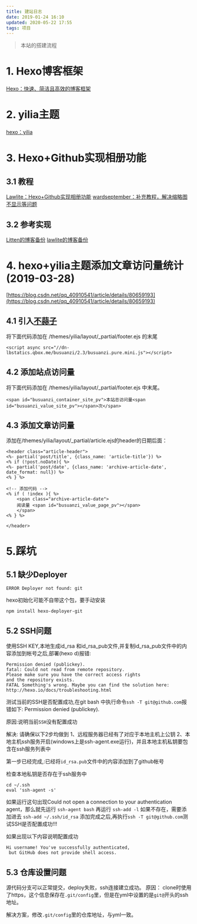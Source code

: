 ```yaml
---
title: 建站日志
date: 2019-01-24 16:10
updated: 2020-05-22 17:55
tags: 项目
---
```

> 本站的搭建流程

<!-- more -->

# 1. Hexo博客框架

[Hexo：快速、简洁且高效的博客框架](https://hexo.io/zh-cn/docs/)

# 2. yilia主题

[hexo：yilia](https://github.com/litten/hexo-theme-yilia)

# 3. Hexo+Github实现相册功能

## 3.1 教程
[Lawlite：Hexo+Github实现相册功能](http://lawlite.me/2017/04/13/Hexo-Github%E5%AE%9E%E7%8E%B0%E7%9B%B8%E5%86%8C%E5%8A%9F%E8%83%BD/#more)
[wardseptember：补充教程，解决缩略图不显示等问题](https://blog.csdn.net/wardseptember/article/details/82780684)

## 3.2 参考实现
[Litten的博客备份](https://github.com/litten/BlogBackup)
[lawlite的博客备份](https://github.com/lawlite19/Blog-Back-Up)

# 4. hexo+yilia主题添加文章访问量统计(2019-03-28)
[https://blog.csdn.net/qq_40910541/article/details/80659193](https://blog.csdn.net/qq_40910541/article/details/80659193)

## 4.1 引入[不蒜子](http://busuanzi.ibruce.info/)
将下面代码添加在 /themes/yilia/layout/_partial/footer.ejs 的末尾
```
<script async src="//dn-lbstatics.qbox.me/busuanzi/2.3/busuanzi.pure.mini.js"></script>
```

## 4.2 添加站点访问量
将下面代码添加在 /themes/yilia/layout/_partial/footer.ejs 中末尾。
```
<span id="busuanzi_container_site_pv">本站总访问量<span id="busuanzi_value_site_pv"></span>次</span>
```

## 4.3 添加文章访问量
添加在/themes/yilia/layout/_partial/article.ejs的header的日期后面：
```
<header class="article-header">
<%- partial('post/title', {class_name: 'article-title'}) %>
<% if (!post.noDate){ %>
<%- partial('post/date', {class_name: 'archive-article-date', date_format: null}) %>
<% } %>

<!-- 添加代码 -->
<% if ( !index ){ %>
    <span class="archive-article-date">
    阅读量 <span id="busuanzi_value_page_pv"></span>
    </span>
<% } %>

</header>
```

# 5.踩坑
## 5.1 缺少Deployer

```
ERROR Deployer not found: git
```
hexo初始化可能不自带这个包，要手动安装
```
npm install hexo-deployer-git
```

## 5.2 SSH问题
使用SSH KEY,本地生成id_rsa 和id_rsa_pub文件,并复制id_rsa_pub文件中的内容添加到帐号之后,部署(hexo d)报错:

```shell
Permission denied (publickey).
fatal: Could not read from remote repository.
Please make sure you have the correct access rights
and the repository exists.
FATAL Something's wrong. Maybe you can find the solution here: http://hexo.io/docs/troubleshooting.html
```

测试当前的SSH是否配置成功,在git bash 中执行命令`ssh -T git@github.com`报错如下:
Permission denied (publickey).

原因:说明当前`SSH`没有配置成功

解决:
请确保以下2步均做到
1、远程服务器已经有了对应于本地主机上公钥
2、本地主机ssh服务开启(windows上是ssh-agent.exe运行)，并且本地主机私钥要包含在ssh服务列表中

第一步已经完成,:已经将`id_rsa.pub`文件中的内容添加到了github帐号

检查本地私钥是否存在于ssh服务中

```
cd ~/.ssh
eval 'ssh-agent -s'
```
如果运行这句出现Could not open a connection to your authentication agent，那么就先运行
`ssh-agent bash`
再运行
`ssh-add -l`
如果不存在，需要添加进去
`ssh-add ~/.ssh/id_rsa`
添加完成之后,再执行`ssh -T git@github.com`测试SSH是否配置成功!!!

如果出现以下内容说明配置成功


```
Hi username! You've successfully authenticated,
 but GitHub does not provide shell access.
```

## 5.3 仓库设置问题
源代码分支可以正常提交，deploy失败，ssh连接建立成功。
原因：
clone时使用了https，这个信息保存在`.git/config`里，但是在yml中设置的是`git@`开头的ssh地址。

解决方案，修改`.git/config`里的仓库地址，与yml一致。
